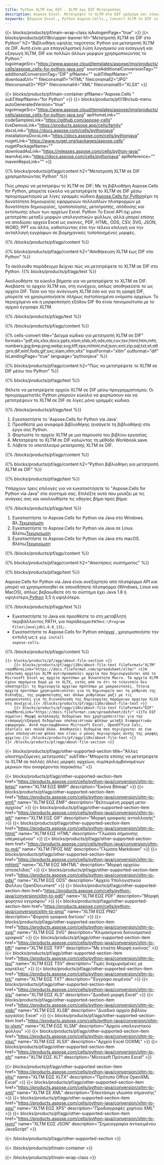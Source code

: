 ```yaml
---
title: Python XLTM έως DIF - XLTM έως DIF Μετατροπέας
description: Aspose Excel. Μετατρέψτε το XLTM στο DIF γρήγορα και εύκολα με το Aspose.Cells. Python XLTM σε DIF. Python Αποθήκευση 076183419 ως 076183419 στο 076183419 στο 076183419 στο XLTM. 113481 χρησιμοποιώντας Python.
keywords: [Aspose Excel., Python Aspose.Cells., Convert XLTM to DIF in Python., Save XLTM to DIF using Python., Python XLTM to DIF saveformat., XLTM to DIF Converter., Python Save XLTM as DIF]
---
```

{{< blocks/products/pf/main-wrap-class isAutogenPage="true" >}}
{{< blocks/products/pf/i18n/upper-banner h1="Μετατροπή XLTM σε DIF στο Python" h2="Βιβλιοθήκη υψηλής ταχύτητας Python για μετατροπή XLTM σε DIF. Αυτή είναι μια επαγγελματική λύση λογισμικού για εισαγωγή και εξαγωγή XLTM, DIF και πολλών άλλων μορφών χρησιμοποιώντας το Python." logoImageSrc="https://www.aspose.cloud/templates/aspose/img/products/cells/aspose_cells-for-python-java.svg" sourceAdditionalConversionTag="" additionalConversionTag="DIF" pfName="" subTitlepfName="" downloadUrl="" fileiconsmall1="HTML" fileiconsmall2="JPG" fileiconsmall3="PDF" fileiconsmall4="XML" fileiconsmall5="XLSX" >}}

{{< blocks/products/pf/main-container pfName="Aspose.Cells " subTitlepfName="for Python" >}}
{{< blocks/products/pf/i18n/sub-menu autoGeneratedVersion="true" logoImageSrc="https://www.aspose.cloud/templates/aspose/img/products/cells/aspose_cells-for-python-java.svg" apiHomeLink="" codeSamplesLink="https://github.com/aspose-cells" liveDemosLink="https://products.aspose.app/cells/family" docsLink="https://docs.aspose.com/cells/pythonjava" installationsDocsLink="https://docs.aspose.com/cells/pythonjava" nugetLink="https://www.nuget.org/packages/aspose.cells" nugetPackageName="" downloadAsLink="https://releases.aspose.com/cells/python-java/" learnAsLink="https://docs.aspose.com/cells/pythonjava" apiReference="" mavenRepoLink="" >}}


{{% blocks/products/pf/agp/content h2="Μετατροπή XLTM σε DIF χρησιμοποιώντας Python" %}}

Πώς μπορώ να μετατρέψω το XLTM σε DIF; Με τη βιβλιοθήκη Aspose.Cells for Python, μπορείτε εύκολα να μετατρέψετε το XLTM σε DIF μέσω προγραμματισμού με λίγες γραμμές κώδικα.[Aspose.Cells for Python](https://pypi.org/project/aspose-cells)έχει τη δυνατότητα δημιουργίας εφαρμογών πολλαπλών πλατφορμών με δυνατότητα δημιουργίας, τροποποίησης, μετατροπής, απόδοσης και εκτύπωσης όλων των αρχείων Excel. Python Το Excel API όχι μόνο μετατρέπει μεταξύ μορφών υπολογιστικών φύλλων, αλλά μπορεί επίσης να αποδώσει αρχεία Excel ως εικόνες, PDF, HTML, ODS, CSV, SVG, JSON, WORD, PPT και άλλα, καθιστώντας έτσι την τέλεια επιλογή για την ανταλλαγή εγγράφων σε βιομηχανικές τυποποιημένες μορφές.
 
{{% /blocks/products/pf/agp/content %}}

{{% blocks/products/pf/agp/content h2="Αποθήκευση XLTM έως DIF στο Python" %}}

Το ακόλουθο παράδειγμα δείχνει πώς να μετατρέψετε το XLTM σε DIF στο Python.
{{% blocks/products/pf/agp/text %}}

Ακολουθήστε τα εύκολα βήματα για να μετατρέψετε το XLTM σε DIF. Ανεβάστε το αρχείο XLTM και, στη συνέχεια, απλώς αποθηκεύστε το ως αρχείο DIF. Τόσο για την ανάγνωση XLTM όσο και για τη γραφή DIF, μπορείτε να χρησιμοποιήσετε πλήρως πιστοποιημένα ονόματα αρχείων. Το περιεχόμενο και η μορφοποίηση εξόδου DIF θα είναι πανομοιότυπα με το αρχικό έγγραφο XLTM.

{{% /blocks/products/pf/agp/text %}}

{{% /blocks/products/pf/agp/content %}}

{{% cells-convert title="Δείγμα κώδικα για μετατροπή XLTM σε DIF" formats="pdf;xls;xlsx;docx;pptx;xlsm;xlsb;xlt;ods;ots;csv;tsv;html;htm;mht;numbers;jpg;bmp;png;webp;svg;tiff;xps;mhtml;md;json;xml;zip;sql;txt;et;ett;prn;dif;emf;fods;gif;sxc;xlam;xltm;xltx" InputFormat="xltm" outformat="dif" IsLandingPage="true" language="pythonjava" %}}

{{% blocks/products/pf/agp/content h2="Πώς να μετατρέψετε το XLTM σε DIF μέσω του Python" %}}

{{% blocks/products/pf/agp/text %}}

Θέλετε να μετατρέψετε αρχεία XLTM σε DIF μέσω προγραμματισμού; Οι προγραμματιστές Python μπορούν εύκολα να φορτώσουν και να μετατρέψουν το XLTM σε DIF σε λίγες μόνο γραμμές κώδικα.

{{% /blocks/products/pf/agp/text %}}

1.  Εγκαταστήστε το 'Aspose.Cells for Python via Java'.
1.  Προσθέστε μια αναφορά βιβλιοθήκης (εισάγετε τη βιβλιοθήκη) στο έργο σας Python.
1.  Φορτώστε το αρχείο XLTM με μια παρουσία του βιβλίου εργασίας.
1.  Μετατρέψτε το XLTM σε DIF καλώντας τη μέθοδο Workbook.save.
1.  Λάβετε το αποτέλεσμα μετατροπής XLTM σε DIF.

{{% /blocks/products/pf/agp/content %}}

{{% blocks/products/pf/agp/content h2="Python βιβλιοθήκη για μετατροπή XLTM σε DIF" %}}

{{% blocks/products/pf/agp/text %}}

Υπάρχουν τρεις επιλογές για να εγκαταστήσετε το "Aspose.Cells for Python via Java" στο σύστημά σας. Επιλέξτε αυτό που μοιάζει με τις ανάγκες σας και ακολουθήστε τις οδηγίες βήμα προς βήμα:

{{% /blocks/products/pf/agp/text %}}

1.  Εγκαταστήστε το Aspose.Cells for Python via Java στο Windows. Βλ.[Τεκμηρίωση](https://docs.aspose.com/cells/python-java/getting-started/#windows)
1.  Εγκαταστήστε το Aspose.Cells for Python via Java σε Linux. Βλέπω[Τεκμηρίωση](https://docs.aspose.com/cells/python-java/getting-started/#linux)
1.  Εγκαταστήστε το Aspose.Cells for Python via Java στο macOS. Βλέπω[Τεκμηρίωση](https://docs.aspose.com/cells/python-java/getting-started/#macos)

{{% /blocks/products/pf/agp/content %}}

{{% blocks/products/pf/agp/content h2="Απαιτήσεις συστήματος" %}}

{{% blocks/products/pf/agp/text %}}

 Aspose.Cells for Python via Java είναι ανεξάρτητο από πλατφόρμα API και μπορεί να χρησιμοποιηθεί σε οποιαδήποτε πλατφόρμα (Windows, Linux και MacOS), απλώς βεβαιωθείτε ότι το σύστημα έχει Java 1.8 ή υψηλότερο,[Python](https://www.python.org/downloads/) 3,5 ή υψηλότερο.
 
{{% /blocks/products/pf/agp/text %}}

-  Εγκαταστήστε το Java και προσθέστε το στη μεταβλητή περιβάλλοντος PATH, για παράδειγμα:<code>PATH=C:\Program Files\Java\jdk1.8.0_131;</code>.
-  Εγκαταστήστε το Aspose.Cells for Python από<a href="https://pypi.org/project/aspose-cells/">pypi</a> , χρησιμοποιήστε την εντολή ως:<code>$ pip install aspose-cells</code>.

{{% /blocks/products/pf/agp/content %}}

<!-- aboutfile Starts -->
    {{< blocks/products/pf/agp/about-file-section >}}
        {{< blocks/products/pf/agp/i18n/about-file-text fileFormat="XLTM" readMoreLink="https://docs.fileformat.com/spreadsheet/xltm/" >}}Η επέκταση αρχείου XLTM αντιπροσωπεύει αρχεία που δημιουργούνται από το Microsoft Excel ως αρχεία προτύπων με δυνατότητα Macro. Τα αρχεία XLTM έχουν παρόμοια δομή με το XLTX, εκτός από το ότι το τελευταίο δεν υποστηρίζει τη δημιουργία αρχείων προτύπων με μακροεντολές. Τέτοια αρχεία προτύπων χρησιμοποιούνται για τη δημιουργία και τη ρύθμιση της διάταξης, της μορφοποίησης και άλλων ρυθμίσεων μαζί με τις μακροεντολές για τη διευκόλυνση της δημιουργίας παρόμοιων αρχείων XLSX στη συνέχεια.{{< /blocks/products/pf/agp/i18n/about-file-text >}}
        {{< blocks/products/pf/agp/i18n/about-file-text fileFormat="DIF" readMoreLink="https://docs.fileformat.com/spreadsheet/dif/" >}}Το DIF σημαίνει Μορφή ανταλλαγής δεδομένων που χρησιμοποιείται για την εισαγωγή/εξαγωγή δεδομένων υπολογιστικών φύλλων μεταξύ διαφορετικών εφαρμογών. Αυτά περιλαμβάνουν Microsoft Excel, OpenOffice Calc, StarCalc και πολλά άλλα. Αποθηκεύει δεδομένα που περιέχονται σε ένα μόνο υπολογιστικό φύλλο που είναι ο μόνος περιορισμός αυτής της μορφής αρχείου.{{< /blocks/products/pf/agp/i18n/about-file-text >}}
    {{< /blocks/products/pf/agp/about-file-section >}}
<!-- aboutfile Ends -->

{{< blocks/products/pf/agp/other-supported-section title="Άλλες υποστηριζόμενες μετατροπές" subTitle="Μπορείτε επίσης να μετατρέψετε το XLTM σε πολλές άλλες μορφές αρχείων, συμπεριλαμβανομένων μερικών που αναφέρονται παρακάτω." >}}

{{< blocks/products/pf/agp/other-supported-section-item href="https://products.aspose.com/cells/python-java/conversion/xltm-to-bmp/" name="XLTM ΕΩΣ BMP" description="Εικόνα Bitmap" >}}
{{< blocks/products/pf/agp/other-supported-section-item href="https://products.aspose.com/cells/python-java/conversion/xltm-to-emf/" name="XLTM ΕΩΣ EMF" description="Βελτιωμένη μορφή μετα-αρχείου" >}}
{{< blocks/products/pf/agp/other-supported-section-item href="https://products.aspose.com/cells/python-java/conversion/xltm-to-gif/" name="XLTM ΕΩΣ GIF" description="Μορφή γραφικής ανταλλαγής" >}}
{{< blocks/products/pf/agp/other-supported-section-item href="https://products.aspose.com/cells/python-java/conversion/xltm-to-html/" name="XLTM ΕΩΣ HTML" description="Γλώσσα σήμανσης υπερκειμένου" >}}
{{< blocks/products/pf/agp/other-supported-section-item href="https://products.aspose.com/cells/python-java/conversion/xltm-to-md/" name="XLTM ΠΡΟΣ ΜΔ" description="Γλώσσα Markdown" >}}
{{< blocks/products/pf/agp/other-supported-section-item href="https://products.aspose.com/cells/python-java/conversion/xltm-to-mhtml/" name="XLTM ΕΩΣ MHTML" description="Μορφή αρχείου ιστοσελίδας" >}}
{{< blocks/products/pf/agp/other-supported-section-item href="https://products.aspose.com/cells/python-java/conversion/xltm-to-ods/" name="XLTM ΕΩΣ ODS" description="Αρχείο Υπολογιστικού Φύλλου OpenDocument" >}}
{{< blocks/products/pf/agp/other-supported-section-item href="https://products.aspose.com/cells/python-java/conversion/xltm-to-pdf/" name="XLTM ΕΩΣ PDF" description="Μορφή φορητού εγγράφου" >}}
{{< blocks/products/pf/agp/other-supported-section-item href="https://products.aspose.com/cells/python-java/conversion/xltm-to-png/" name="XLTM ΕΩΣ PNG" description="Φορητά γραφικά δικτύου" >}}
{{< blocks/products/pf/agp/other-supported-section-item href="https://products.aspose.com/cells/python-java/conversion/xltm-to-svg/" name="XLTM ΕΩΣ SVG" description="Κλιμακόμενα διανυσματικά γραφικά" >}}
{{< blocks/products/pf/agp/other-supported-section-item href="https://products.aspose.com/cells/python-java/conversion/xltm-to-tiff/" name="XLTM ΕΩΣ TIFF" description="Με ετικέτα Μορφή εικόνας" >}}
{{< blocks/products/pf/agp/other-supported-section-item href="https://products.aspose.com/cells/python-java/conversion/xltm-to-tsv/" name="XLTM ΕΩΣ TSV" description="Τιμές διαχωρισμένες με καρτέλες" >}}
{{< blocks/products/pf/agp/other-supported-section-item href="https://products.aspose.com/cells/python-java/conversion/xltm-to-txt/" name="XLTM ΕΩΣ TXT" description="Έγγραφο κειμένου" >}}
{{< blocks/products/pf/agp/other-supported-section-item href="https://products.aspose.com/cells/python-java/conversion/xltm-to-xls/" name="XLTM ΕΩΣ XLS" description="Δυαδική μορφή Excel" >}}
{{< blocks/products/pf/agp/other-supported-section-item href="https://products.aspose.com/cells/python-java/conversion/xltm-to-xlsb/" name="XLTM ΕΩΣ XLSB" description="Δυαδικό αρχείο βιβλίου εργασίας Excel" >}}
{{< blocks/products/pf/agp/other-supported-section-item href="https://products.aspose.com/cells/python-java/conversion/xltm-to-xlsm/" name="XLTM ΕΩΣ XLSM" description="Αρχείο υπολογιστικού φύλλου" >}}
{{< blocks/products/pf/agp/other-supported-section-item href="https://products.aspose.com/cells/python-java/conversion/xltm-to-xlsx/" name="XLTM ΕΩΣ XLSX" description="Αρχείο Excel OOXML" >}}
{{< blocks/products/pf/agp/other-supported-section-item href="https://products.aspose.com/cells/python-java/conversion/xltm-to-xlt/" name="XLTM ΕΩΣ XLT" description="Microsoft Πρότυπο Excel" >}}

{{< blocks/products/pf/agp/other-supported-section-item href="https://products.aspose.com/cells/python-java/conversion/xltm-to-xltx/" name="XLTM ΕΩΣ XLTX" description="Πρότυπο Office OpenXML Excel" >}}
{{< blocks/products/pf/agp/other-supported-section-item href="https://products.aspose.com/cells/python-java/conversion/xltm-to-xml/" name="XLTM ΣΕ XML" description="Επεκτάσιμη γλώσσα σήμανσης" >}}
{{< blocks/products/pf/agp/other-supported-section-item href="https://products.aspose.com/cells/python-java/conversion/xltm-to-xps/" name="XLTM ΕΩΣ XPS" description="Προδιαγραφές χαρτιού XML" >}}
{{< blocks/products/pf/agp/other-supported-section-item href="https://products.aspose.com/cells/python-java/conversion/xltm-to-json/" name="XLTM ΕΩΣ JSON" description="Σημειογραφία αντικειμένου JavaScript" >}}

{{< /blocks/products/pf/agp/other-supported-section >}}

{{< /blocks/products/pf/main-container >}}
    
{{< /blocks/products/pf/main-wrap-class >}}

